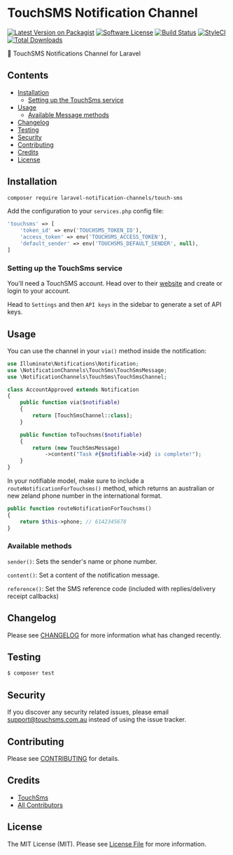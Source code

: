 # TouchSMS Notification Channel

[![Latest Version on Packagist](https://img.shields.io/packagist/v/laravel-notification-channels/touch-sms.svg?style=flat-square)](https://packagist.org/packages/laravel-notification-channels/touch-sms)
[![Software License](https://img.shields.io/badge/license-MIT-brightgreen.svg?style=flat-square)](LICENSE.md)
[![Build Status](https://img.shields.io/travis/laravel-notification-channels/touch-sms/master.svg?style=flat-square)](https://travis-ci.org/laravel-notification-channels/touch-sms)
[![StyleCI](https://styleci.io/repos/339892204/shield)](https://styleci.io/repos/339892204)
[![Total Downloads](https://img.shields.io/packagist/dt/laravel-notification-channels/touch-sms.svg?style=flat-square)](https://packagist.org/packages/laravel-notification-channels/touch-sms)

📲  TouchSMS Notifications Channel for Laravel

## Contents

- [Installation](#installation)
	- [Setting up the TouchSms service](#setting-up-the-TouchSms-service)
- [Usage](#usage)
	- [Available Message methods](#available-message-methods)
- [Changelog](#changelog)
- [Testing](#testing)
- [Security](#security)
- [Contributing](#contributing)
- [Credits](#credits)
- [License](#license)


## Installation

```bash
composer require laravel-notification-channels/touch-sms
```

Add the configuration to your `services.php` config file:

```php
'touchsms' => [
    'token_id' => env('TOUCHSMS_TOKEN_ID'),
    'access_token' => env('TOUCHSMS_ACCESS_TOKEN'),
    'default_sender' => env('TOUCHSMS_DEFAULT_SENDER', null),
]
```

### Setting up the TouchSms service

You'll need a TouchSMS account. Head over to their [website](https://www.touchsms.com.au/) and create or login to your account.

Head to `Settings` and then `API keys` in the sidebar to generate a set of API keys.

## Usage

You can use the channel in your `via()` method inside the notification:

```php
use Illuminate\Notifications\Notification;
use \NotificationChannels\TouchSms\TouchSmsMessage;
use \NotificationChannels\TouchSms\TouchSmsChannel;

class AccountApproved extends Notification
{
    public function via($notifiable)
    {
        return [TouchSmsChannel::class];
    }

    public function toTouchsms($notifiable)
    {
        return (new TouchSmsMessage)
            ->content("Task #{$notifiable->id} is complete!");
    }
}
```

In your notifiable model, make sure to include a `routeNotificationForTouchsms()` method, which returns an australian or new zeland phone number in the international format.

```php
public function routeNotificationForTouchsms()
{
    return $this->phone; // 6142345678
}
```

### Available methods

`sender()`: Sets the sender's name or phone number.

`content()`: Set a content of the notification message.

`reference()`: Set the SMS reference code (included with replies/delivery receipt callbacks)

## Changelog

Please see [CHANGELOG](CHANGELOG.md) for more information what has changed recently.

## Testing

``` bash
$ composer test
```

## Security

If you discover any security related issues, please email support@touchsms.com.au instead of using the issue tracker.

## Contributing

Please see [CONTRIBUTING](CONTRIBUTING.md) for details.

## Credits

- [TouchSms](https://github.com/touchsms)
- [All Contributors](../../contributors)

## License

The MIT License (MIT). Please see [License File](LICENSE.md) for more information.
